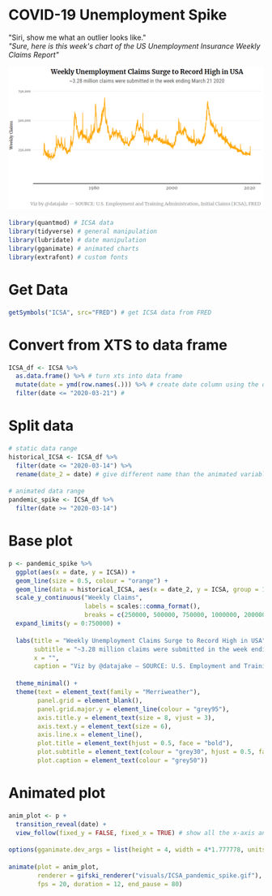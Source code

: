 # COVID-19 Unemployment Spike

"Siri, show me what an outlier looks like." <br>
_"Sure, here is this week's chart of the US Unemployment Insurance Weekly Claims Report"_


<p align="center">
  <img src="https://github.com/imjakedaniels/covid_unemployment_spike/blob/master/visuals/ICSA_pandemic_spike.gif">
</p>

```r
library(quantmod) # ICSA data
library(tidyverse) # general manipulation
library(lubridate) # date manipulation
library(gganimate) # animated charts
library(extrafont) # custom fonts
```

# Get Data

```r
getSymbols("ICSA", src="FRED") # get ICSA data from FRED
```

# Convert from XTS to data frame

```r
ICSA_df <- ICSA %>%
  as.data.frame() %>% # turn xts into data frame
  mutate(date = ymd(row.names(.))) %>% # create date column using the dates in row names
  filter(date <= "2020-03-21") # 
```

# Split data

```r
# static data range
historical_ICSA <- ICSA_df %>%
  filter(date <= "2020-03-14") %>%
  rename(date_2 = date) # give different name than the animated variable

# animated data range
pandemic_spike <- ICSA_df %>%
  filter(date >= "2020-03-14")
```

# Base plot

```r
p <- pandemic_spike %>%
  ggplot(aes(x = date, y = ICSA)) +
  geom_line(size = 0.5, colour = "orange") +
  geom_line(data = historical_ICSA, aes(x = date_2, y = ICSA, group = 1),  colour = "orange") + # definte extra data set to make it static
  scale_y_continuous("Weekly Claims", 
                     labels = scales::comma_format(), 
                     breaks = c(250000, 500000, 750000, 1000000, 2000000, 3000000)) +
  expand_limits(y = 0:750000) +
  
  labs(title = "Weekly Unemployment Claims Surge to Record High in USA",
       subtitle = "~3.28 million claims were submitted in the week ending March 21 2020",
       x = "",
       caption = "Viz by @datajake — SOURCE: U.S. Employment and Training Administration, Initial Claims [ICSA]; FRED") +
  
  theme_minimal() +
  theme(text = element_text(family = "Merriweather"),
        panel.grid = element_blank(),
        panel.grid.major.y = element_line(colour = "grey95"),
        axis.title.y = element_text(size = 8, vjust = 3),
        axis.text.y = element_text(size = 6),
        axis.line.x = element_line(),
        plot.title = element_text(hjust = 0.5, face = "bold"),
        plot.subtitle = element_text(colour = "grey30", hjust = 0.5, family = "Roboto Condensed"),
        plot.caption = element_text(colour = "grey50"))
```

# Animated plot

```r
anim_plot <- p +
  transition_reveal(date) + 
  view_follow(fixed_y = FALSE, fixed_x = TRUE) # show all the x-axis and let the y grow

options(gganimate.dev_args = list(height = 4, width = 4*1.777778, units = 'in', type = "cairo", res = 144))
  
animate(plot = anim_plot, 
        renderer = gifski_renderer("visuals/ICSA_pandemic_spike.gif"),
        fps = 20, duration = 12, end_pause = 80)
```
